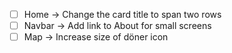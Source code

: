 - [ ] Home -> Change the card title to span two rows
- [ ] Navbar -> Add link to About for small screens
- [ ] Map -> Increase size of döner icon
